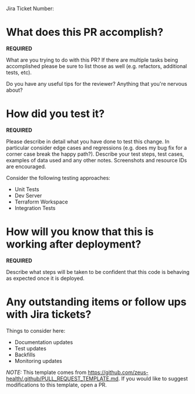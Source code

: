 Jira Ticket Number:

# What does this PR accomplish?

**REQUIRED**

What are you trying to do with this PR? If there are multiple tasks being accomplished please be
sure to list those as well (e.g. refactors, additional tests, etc).

Do you have any useful tips for the reviewer? Anything that you're nervous about?

# How did you test it?

**REQUIRED**

Please describe in detail what you have done to test this change. In particular consider edge cases
and regressions (e.g. does my bug fix for a corner case break the happy path?). Describe your test steps, test
cases, examples of data used and any other notes. Screenshots and resource IDs are encouraged.

Consider the following testing approaches:

- Unit Tests
- Dev Server
- Terraform Workspace
- Integration Tests

# How will you know that this is working after deployment?

**REQUIRED**

Describe what steps will be taken to be confident that this code is behaving as expected once it is
deployed.

# Any outstanding items or follow ups with Jira tickets?

Things to consider here:

- Documentation updates
- Test updates
- Backfills
- Monitoring updates

_NOTE:_ This template comes from https://github.com/zeus-health/.github/PULL_REQUEST_TEMPLATE.md.
If you would like to suggest modifications to this template, open a PR.
